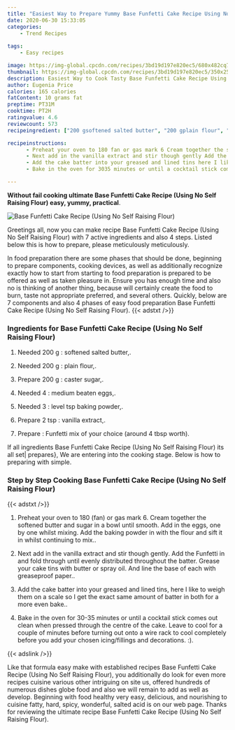 ```yaml
---
title: "Easiest Way to Prepare Yummy Base Funfetti Cake Recipe Using No Self Raising Flour"
date: 2020-06-30 15:33:05
categories:
    - Trend Recipes
    
tags:
    - Easy recipes

image: https://img-global.cpcdn.com/recipes/3bd19d197e820ec5/680x482cq70/base-funfetti-cake-recipe-using-no-self-raising-flour-recipe-main-photo.jpg
thumbnail: https://img-global.cpcdn.com/recipes/3bd19d197e820ec5/350x250cq70/base-funfetti-cake-recipe-using-no-self-raising-flour-recipe-main-photo.jpg
description: Easiest Way to Cook Tasty Base Funfetti Cake Recipe Using No Self Raising Flour with 7 ingredients and 4 stages of easy cooking.
author: Eugenia Price
calories: 165 calories
fatContent: 10 grams fat
preptime: PT31M
cooktime: PT2H
ratingvalue: 4.6
reviewcount: 573
recipeingredient: ["200 gsoftened salted butter", "200 gplain flour", "200 gcaster sugar", "4medium beaten eggs", "3level tsp baking powder", "2 tspvanilla extract", "Funfetti mix of your choice around 4 tbsp worth"]

recipeinstructions: 
      - Preheat your oven to 180 fan or gas mark 6 Cream together the softened butter and sugar in a bowl until smooth Add in the eggs one by one whilst mixing Add the baking powder in with the flour and sift it in whilst continuing to mix 
      - Next add in the vanilla extract and stir though gently Add the Funfetti in and fold through until evenly distributed throughout the batter Grease your cake tins with butter or spray oil And line the base of each with greaseproof paper 
      - Add the cake batter into your greased and lined tins here I like to weigh them on a scale so I get the exact same amount of batter in both for a more even bake 
      - Bake in the oven for 3035 minutes or until a cocktail stick comes out clean when pressed through the centre of the cake Leave to cool for a couple of minutes before turning out onto a wire rack to cool completely before you add your chosen icingfillings and decorations 

---
```




**Without fail cooking ultimate Base Funfetti Cake Recipe (Using No Self Raising Flour) easy, yummy, practical**. 


![Base Funfetti Cake Recipe (Using No Self Raising Flour)](https://img-global.cpcdn.com/recipes/3bd19d197e820ec5/680x482cq70/base-funfetti-cake-recipe-using-no-self-raising-flour-recipe-main-photo.jpg "Base Funfetti Cake Recipe (Using No Self Raising Flour)")




Greetings all, now you can make recipe Base Funfetti Cake Recipe (Using No Self Raising Flour) with 7 active ingredients and also 4 steps. Listed below this is how to prepare, please meticulously meticulously.

In food preparation there are some phases that should be done, beginning to prepare components, cooking devices, as well as additionally recognize exactly how to start from starting to food preparation is prepared to be offered as well as taken pleasure in. Ensure you has enough time and also no is thinking of another thing, because will certainly create the food to burn, taste not appropriate preferred, and several others. Quickly, below are 7 components and also 4 phases of easy food preparation Base Funfetti Cake Recipe (Using No Self Raising Flour).
{{< adstxt />}}

### Ingredients for Base Funfetti Cake Recipe (Using No Self Raising Flour)


1. Needed 200 g : softened salted butter,.

1. Needed 200 g : plain flour,.

1. Prepare 200 g : caster sugar,.

1. Needed 4 : medium beaten eggs,.

1. Needed 3 : level tsp baking powder,.

1. Prepare 2 tsp : vanilla extract,.

1. Prepare  : Funfetti mix of your choice (around 4 tbsp worth).



If all ingredients Base Funfetti Cake Recipe (Using No Self Raising Flour) its all set| prepares}, We are entering into the cooking stage. Below is how to preparing with simple.

### Step by Step Cooking Base Funfetti Cake Recipe (Using No Self Raising Flour)

{{< adstxt />}}


1. Preheat your oven to 180 (fan) or gas mark 6. Cream together the softened butter and sugar in a bowl until smooth. Add in the eggs, one by one whilst mixing. Add the baking powder in with the flour and sift it in whilst continuing to mix..



1. Next add in the vanilla extract and stir though gently. Add the Funfetti in and fold through until evenly distributed throughout the batter. Grease your cake tins with butter or spray oil. And line the base of each with greaseproof paper..



1. Add the cake batter into your greased and lined tins, here I like to weigh them on a scale so I get the exact same amount of batter in both for a more even bake..



1. Bake in the oven for 30-35 minutes or until a cocktail stick comes out clean when pressed through the centre of the cake. Leave to cool for a couple of minutes before turning out onto a wire rack to cool completely before you add your chosen icing/fillings and decorations. :).





{{< adslink />}}

Like that formula easy make with established recipes Base Funfetti Cake Recipe (Using No Self Raising Flour), you additionally do look for even more recipes cuisine various other intriguing on site us, offered hundreds of numerous dishes globe food and also we will remain to add as well as develop. Beginning with food healthy very easy, delicious, and nourishing to cuisine fatty, hard, spicy, wonderful, salted acid is on our web page. Thanks for reviewing the ultimate recipe Base Funfetti Cake Recipe (Using No Self Raising Flour).
